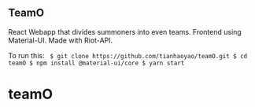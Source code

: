 
## TeamO

React Webapp that divides summoners into even teams. Frontend using Material-UI. Made with Riot-API.

To run this:
`
$ git clone https://github.com/tianhaoyao/teamO.git
$ cd teamO
$ npm install @material-ui/core
$ yarn start`


# teamO
